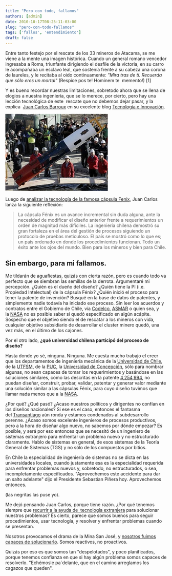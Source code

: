 ```yaml
---
title: "Pero con todo, fallamos"
authors: [admin]
date: 2010-10-17T08:25:11-03:00
slug: "pero-con-todo-fallamos"
tags: ['fallos', 'entendimiento']
draft: false
---
```

 
Entre tanto festejo por el rescate de los 33 mineros de Atacama, se me
viene a la mente una imagen histórica. Cuando un general romano vencedor
ingresaba a Roma, triunfante dirigiendo el desfile de la victoria, en su
carro le acompañaba un esclavo leal, que sostenía frente a su cabeza una
corona de laureles, y le recitaba al oido continuamente: _"Mira tras
de tí. Recuerda que sólo eres un mortal"_ (Respice pos te! Hominem te
 memento!) \[1\]

Y es bueno recordar nuestras limitaciones, sobretodo ahora que se llena
de elogios a nuestra ingeniería, que se lo merece, por cierto, pero hay
una lección tecnológica de este  rescate que no debemos dejar pasar, y
la explica  [Juan Carlos Barroux](http://www.blogger.com/profile/11623145082042612187) en su excelente blog [Tecnología e Innovación](http://tecinn.blogspot.com/2010/10/la-capsula-fenix-como-artefacto.html).

![](fenix.jpg)

Luego de [analizar la tecnología de la famosa cápsula Fenix](http://tecinn.blogspot.com/2010/10/la-capsula-fenix-como-artefacto.html),
Juan Carlos lanza la siguiente reflexión:

> La cápsula Fénix es un avance incremental sin duda alguna, ante la
> necesidad de modificar el diseño anterior frente a requerimientos un
> orden de magnitud más difíciles. La ingeniería chilena demostró su
> gran fortaleza en el área del gestión de procesos siguiendo un
> protocolo de pruebas meticuloso. El país se mostró como lo que es; un
> país ordenado en donde los procedimientos funcionan. Todo un éxito
> ante los ojos del mundo. Bien para los mineros y bien para Chile.

## **Sin embargo, para mi fallamos.**

Me tildarán de aguafiestas, quizás con cierta razón, pero es cuando todo
va perfecto que se siembran las semillas de la derrota. Argumentaré mi
percepción. ¿Quién es el dueño del diseño? ¿Quién tiene la PI (i.e.
Propiedad Intelectual) de la cápsula Fénix? ¿Quién inició el proceso
para tener la patente de invención? Busqué en la base de datos de
patentes, y simplemente nadie todavía ha iniciado ese proceso. Sin leer
los acuerdos y contratos entre el Gobierno de Chile,
vía [Codelco](http://www.codelco.com/), [ASMAR](http://www.asmar.cl/) o
quien sea, y la [NASA](http://www.nasa.gov/) no es posible saber si
quedó especificado en algún acápite. Sospecho que el objetivo siendo el
de rescatar a los mineros con vida, cualquier objetivo subsidiario de
desarrollar el cluster minero quedó, una vez más, en el último de los
cajones.

Por el otro lado, **¿qué universidad chilena participó del proceso de
diseño?** 

Hasta donde yo sé, ninguna. Ninguna. Me cuesta mucho trabajo
el creer que los departamentos de ingeniería mecánica de la [Universidad
de Chile](http://ingenieria.uchile.cl/), de
la [UTFSM](http://www.utfsm.cl/), de la [PUC](http://www.uc.cl/),
la [Universidad de Concepción](http://www.udec.cl/), sólo para nombrar
algunas, no sean capaces de tomar los requerimientos y basándose en las
soluciones similares, como las descritas en la
patente [4,254,994](http://patft.uspto.gov/netacgi/nph-Parser?Sect2=PTO1&Sect2=HITOFF&p=1&u=%2Fnetahtml%2FPTO%2Fsearch-bool.html&r=1&f=G&l=50&d=PALL&RefSrch=yes&Query=PN%2F4254994),
no puedan diseñar, construir, probar, validar, patentar y generar valor
mediante una solución similar a las cápsulas Fénix, para cuyo diseño
tuvimos que llamar nada menos que a la [NASA](http://www.nasa.gov/).

¿Por qué? ¿Qué pasó? ¿Acaso nuestros políticos y dirigentes no confían
en los diseños nacionales? Si ese es el caso, entonces el fantasma
del [Transantiago](http://en.wikipedia.org/wiki/Transantiago) aún ronda
y estamos condenados al subdesarrollo perenne. ¿Acaso somos excelente
ingenieros de procesos productivos, pero a la hora de diseñar algo
nuevo, no sabemos por dónde empezar? Es posible, y será por eso entonces
que se necesitó de un ingeniero de sistemas extranjero para enfrentar un
problema nuevo y no estructurado claramente. Hablo de sistemas en
general, de esos sistemas de la Teoría General de Sistemas (TGS) y no
sólo de los compuestos por bitios.

En Chile la especialidad de ingeniería de sistemas no se dicta en las
universidades locales, cuando justamente esa es la especialidad
requerida para enfrentar problemas nuevos y, sobretodo, no
estructurados, o sea, incompletamente especificados. "Aprovechemos este
accidente para dar un salto adelante" dijo el Presidente Sebastían
Piñera hoy. Aprovechemos entonces.

(las negritas las puse yo).

Me dejó pensando Juan Carlos, porque tiene razón. ¿Por qué tenemos
siempre que [recurrir a la ayuda de  tecnología extranjera](/blog/2010/09/reflexiones.html) 
para solucionar nuestros problemas? Es cierto, parece que somos buenos para
seguir procedimientos, usar tecnología, y resolver y enfrentar problemas
cuando se presentan.

Nosotros provocamos el drama de la Mina San José, y 
[nosotros fuimos capaces de solucionarlo](/blog/2010/10/a-la-chilena.html). Somos
reactivos, no proactivos.

Quizás por eso es que somos tan "despelotados", y poco planificados,
porque tenemos confianza en que si hay algún problema somos capaces de
resolverlo. "Echémosle pa´delante, que en el camino arreglamos los
cagazos que queden".

[^1]: Esta figura se conoce como Memento Mori, recordar nuestra
mortalidad (que bonito es saber algo de los clásicos).

